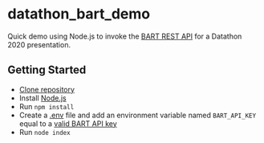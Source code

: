# datathon_bart_demo
Quick demo using Node.js to invoke the [BART REST API](http://api.bart.gov/docs/overview/index.aspx) for a Datathon 2020 presentation.

## Getting Started

* [Clone repository](https://github.community/t/the-difference-between-forking-and-cloning-a-repository/10189)
* Install [Node.js](https://nodejs.org/en/download/)
* Run `npm install`
* Create a [.env](https://www.npmjs.com/package/dotenv#usage) file and add an environment variable named `BART_API_KEY` equal to a [valid BART API key](https://www.bart.gov/schedules/developers/api)
* Run `node index`
